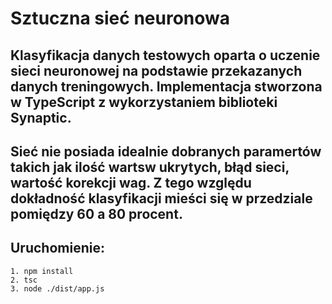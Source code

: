 # Sztuczna sieć neuronowa

## Klasyfikacja danych testowych oparta o uczenie sieci neuronowej na podstawie przekazanych danych treningowych. Implementacja stworzona w TypeScript z wykorzystaniem biblioteki Synaptic.

## Sieć nie posiada idealnie dobranych paramertów takich jak ilość wartsw ukrytych, błąd sieci, wartość korekcji wag. Z tego względu dokładność klasyfikacji mieści się w przedziale pomiędzy 60 a 80 procent.

## Uruchomienie:

    1. npm install
    2. tsc
    3. node ./dist/app.js